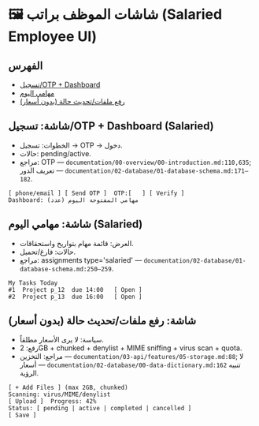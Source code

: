 # 🖼️ شاشات الموظف براتب (Salaried Employee UI)

## الفهرس
- [تسجيل/OTP + Dashboard](#salaried-auth)
- [مهامي اليوم](#salaried-today)
- [رفع ملفات/تحديث حالة (بدون أسعار)](#salaried-uploads)

<a id="salaried-auth"></a>
## شاشة: تسجيل/OTP + Dashboard (Salaried)
- الخطوات: تسجيل → OTP → دخول.
- حالات: pending/active.
- مراجع: OTP — `documentation/00-overview/00-introduction.md:110,635`; تعريف الدور — `documentation/02-database/01-database-schema.md:171–182`.

```text
[ phone/email ] [ Send OTP ]  OTP:[   ] [ Verify ]
Dashboard: مهامي المفتوحة اليوم (عدد)
```

<a id="salaried-today"></a>
## شاشة: مهامي اليوم (Salaried)
- العرض: قائمة مهام بتواريخ واستحقاقات.
- حالات: فارغ/تحميل.
- مراجع: assignments type='salaried' — `documentation/02-database/01-database-schema.md:250–259`.

```text
My Tasks Today
#1  Project p_12  due 14:00   [ Open ]
#2  Project p_13  due 16:00   [ Open ]
```

<a id="salaried-uploads"></a>
## شاشة: رفع ملفات/تحديث حالة (بدون أسعار)
- سياسة: لا يرى الأسعار مطلقاً.
- رفع: 2GB + chunked + denylist + MIME sniffing + virus scan + quota.
- مراجع: التخزين — `documentation/03-api/features/05-storage.md:88`; لا أسعار — `documentation/02-database/00-data-dictionary.md:162` تنبيه الرؤية.

```text
[ + Add Files ] (max 2GB, chunked)
Scanning: virus/MIME/denylist
[ Upload ]  Progress: 42%
Status: [ pending | active | completed | cancelled ]
[ Save ]
```
